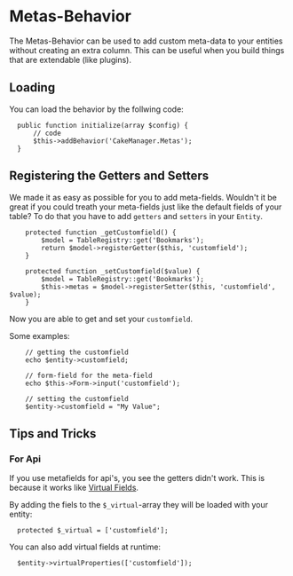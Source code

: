 Metas-Behavior
==================

The Metas-Behavior can be used to add custom meta-data to your entities without creating an extra column. 
This can be useful when you build things that are extendable (like plugins).

Loading
-------

You can load the behavior by the follwing code:

      public function initialize(array $config) {
          // code
          $this->addBehavior('CakeManager.Metas');
      }

Registering the Getters and Setters
--------------------

We made it as easy as possible for you to add meta-fields. Wouldn't it be great if you could treath your meta-fields just like the default fields of your table?
To do that you have to add `getters` and `setters` in your `Entity`.

        protected function _getCustomfield() {
            $model = TableRegistry::get('Bookmarks');
            return $model->registerGetter($this, 'customfield');
        }
    
        protected function _setCustomfield($value) {
            $model = TableRegistry::get('Bookmarks');
            $this->metas = $model->registerSetter($this, 'customfield', $value);
        }
        
Now you are able to get and set your `customfield`.

Some examples:

        // getting the customfield
        echo $entity->customfield;
        
        // form-field for the meta-field
        echo $this->Form->input('customfield');
        
        // setting the customfield
        $entity->customfield = "My Value";
        

Tips and Tricks
---------------

### For Api

If you use metafields for api's, you see the getters didn't work. This is because it works like [Virtual Fields](http://book.cakephp.org/3.0/en/orm/entities.html#exposing-virtual-properties).

By adding the fiels to the `$_virtual`-array they will be loaded with your entity:

      protected $_virtual = ['customfield'];
      
You can also add virtual fields at runtime:

      $entity->virtualProperties(['customfield']);
